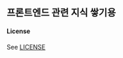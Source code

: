## 프론트엔드 관련 지식 쌓기용

#### License
See [LICENSE](https://github.com/chesterhow/tale/blob/master/LICENSE)
